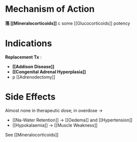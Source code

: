 # Mechanism of Action
**落 [[Mineralocorticoids]]** c some [[Glucocorticoids]] potency

# Indications
**Replacement Tx** :
- **[[Addison Disease]]**
- **[[Congenital Adrenal Hyperplasia]]**
- p [[Adrenodectomy]]

# Side Effects
Almost none in therapeutic dose; in overdose →
- [[Na-Water Retention]] → [[Oedema]] and [[Hypertension]]
- [[Hypokalaemia]] → [[Muscle Weakness]]

See [[Mineralocorticoids]]